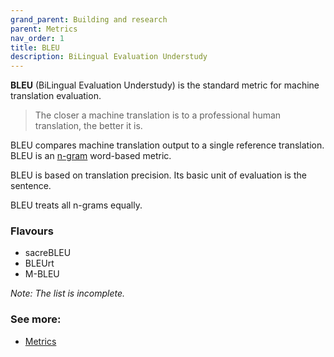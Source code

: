 ```yaml
---
grand_parent: Building and research
parent: Metrics
nav_order: 1
title: BLEU
description: BiLingual Evaluation Understudy
---
```


**BLEU** (BiLingual Evaluation Understudy) is the standard metric for machine translation evaluation.

> The closer a machine translation is to a professional human translation, the better it is.

BLEU compares machine translation output to a single reference translation.
BLEU is an [n-gram](/../concepts/n-gram.md) word-based metric.

BLEU is based on translation precision.
Its basic unit of evaluation is the sentence.

BLEU treats all n-grams equally.

### Flavours

- sacreBLEU
- BLEUrt
- M-BLEU

*Note: The list is incomplete.*

### See more:

- [Metrics](/../resources/publications#metrics)
